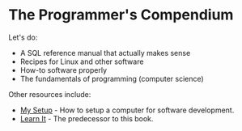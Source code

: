 # The Programmer's Compendium

Let's do:

* A SQL reference manual that actually makes sense
* Recipes for Linux and other software
* How-to software properly
* The fundamentals of programming \(computer science\)

Other resources include:

* [My Setup](https://github.com/QasimK/my-setup "How to setup a computer for software development") - How to setup a computer for software development.
* [Learn It](https://github.com/QasimK/learn-it) - The predecessor to this book.




